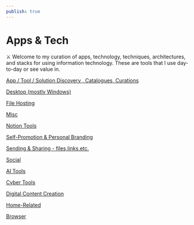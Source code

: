 ```yaml
---
publish: true
---
```

# Apps & Tech

<aside>
⚔️ Welcome to my curation of apps, technology, techniques, architectures, and stacks for using information technology. These are tools that I use day-to-day or see value in.

</aside>

[App / Tool / Solution Discovery , Catalogues, Curations](Apps%20&%20Tech%205a9eda9c48e44828a20699d2088ad11b/App%20Tool%20Solution%20Discovery%20,%20Catalogues,%20Curation%20489b86ce27b34c18a41ce4ef75d8a7a3.md)

[Desktop (mostly Windows)](Apps%20&%20Tech%205a9eda9c48e44828a20699d2088ad11b/Desktop%20(mostly%20Windows).md)

[File Hosting](Apps%20&%20Tech%205a9eda9c48e44828a20699d2088ad11b/File%20Hosting.md)

[Misc](Apps%20&%20Tech%205a9eda9c48e44828a20699d2088ad11b/Misc.md)

[Notion Tools](Apps%20&%20Tech%205a9eda9c48e44828a20699d2088ad11b/Notion%20Tools.md)

[Self-Promotion & Personal Branding](Apps%20&%20Tech%205a9eda9c48e44828a20699d2088ad11b/Self-Promotion%20&%20Personal%20Branding%205de034da248a4f52911513ea2412d2d9.md)

[Sending & Sharing - files,links,etc.](Apps%20&%20Tech%205a9eda9c48e44828a20699d2088ad11b/Sending%20&%20Sharing%20-%20files,links,etc%20f378983ec4a74eb1a0372a2a26975cea.md)

[Social](Apps%20&%20Tech%205a9eda9c48e44828a20699d2088ad11b/Social.md)

[AI Tools](Apps%20&%20Tech%205a9eda9c48e44828a20699d2088ad11b/AI%20Tools.md)

[Cyber Tools](Apps%20&%20Tech%205a9eda9c48e44828a20699d2088ad11b/Cyber%20Tools.md)

[Digital Content Creation](Apps%20&%20Tech%205a9eda9c48e44828a20699d2088ad11b/Digital%20Content%20Creation.md)

[Home-Related](Apps%20&%20Tech%205a9eda9c48e44828a20699d2088ad11b/Home-Related.md)

[Browser](Apps%20&%20Tech%205a9eda9c48e44828a20699d2088ad11b/Browser.md)